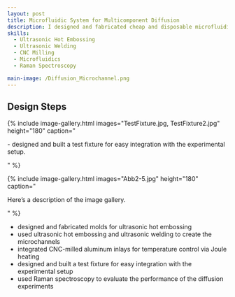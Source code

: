 ```yaml
---
layout: post
title: Microfluidic System for Multicomponent Diffusion
description: I designed and fabricated cheap and disposable microfluidic channels to simultaneously determine all diffusion coefficients in liquid mixtures containing two or more substances. 
skills: 
  - Ultrasonic Hot Embossing
  - Ultrasonic Welding
  - CNC Milling
  - Microfluidics
  - Raman Spectroscopy

main-image: /Diffusion_Microchannel.png
---
```


## Design Steps
{% include image-gallery.html images="TestFixture.jpg, TestFixture2.jpg" height="180" caption="<p>- designed and built a test fixture for easy integration with the experimental setup.</p>" %}

{% include image-gallery.html images="Abb2-5.jpg" height="180" caption="<p>Here’s a description of the image gallery.<p>" %}

- designed and fabricated molds for ultrasonic hot embossing
- used ultrasonic hot embossing and ultrasonic welding to create the microchannels
- integrated CNC-milled aluminum inlays for temperature control via Joule heating
- designed and built a test fixture for easy integration with the experimental setup
- used Raman spectroscopy to evaluate the performance of the diffusion experiments


